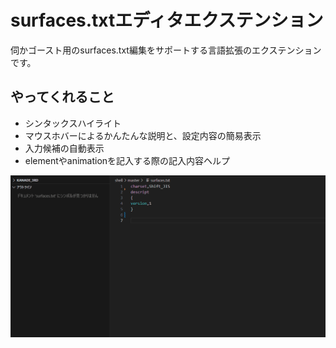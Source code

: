 # surfaces.txtエディタエクステンション
伺かゴースト用のsurfaces.txt編集をサポートする言語拡張のエクステンションです。

## やってくれること
* シンタックスハイライト
* マウスホバーによるかんたんな説明と、設定内容の簡易表示
* 入力候補の自動表示
* elementやanimationを記入する際の記入内容ヘルプ


![プレビュー](preview.gif "プレビュー")
